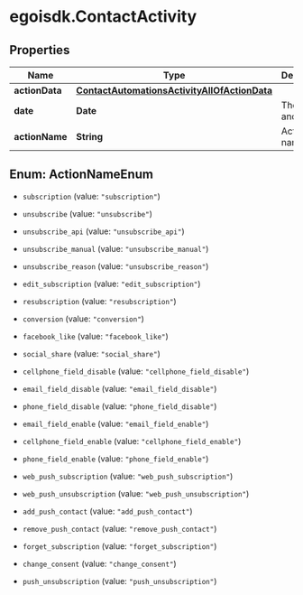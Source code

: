 # egoisdk.ContactActivity

## Properties

Name | Type | Description | Notes
------------ | ------------- | ------------- | -------------
**actionData** | [**ContactAutomationsActivityAllOfActionData**](ContactAutomationsActivityAllOfActionData.md) |  | [optional] 
**date** | **Date** | The date and time | [optional] 
**actionName** | **String** | Action name | [optional] 



## Enum: ActionNameEnum


* `subscription` (value: `"subscription"`)

* `unsubscribe` (value: `"unsubscribe"`)

* `unsubscribe_api` (value: `"unsubscribe_api"`)

* `unsubscribe_manual` (value: `"unsubscribe_manual"`)

* `unsubscribe_reason` (value: `"unsubscribe_reason"`)

* `edit_subscription` (value: `"edit_subscription"`)

* `resubscription` (value: `"resubscription"`)

* `conversion` (value: `"conversion"`)

* `facebook_like` (value: `"facebook_like"`)

* `social_share` (value: `"social_share"`)

* `cellphone_field_disable` (value: `"cellphone_field_disable"`)

* `email_field_disable` (value: `"email_field_disable"`)

* `phone_field_disable` (value: `"phone_field_disable"`)

* `email_field_enable` (value: `"email_field_enable"`)

* `cellphone_field_enable` (value: `"cellphone_field_enable"`)

* `phone_field_enable` (value: `"phone_field_enable"`)

* `web_push_subscription` (value: `"web_push_subscription"`)

* `web_push_unsubscription` (value: `"web_push_unsubscription"`)

* `add_push_contact` (value: `"add_push_contact"`)

* `remove_push_contact` (value: `"remove_push_contact"`)

* `forget_subscription` (value: `"forget_subscription"`)

* `change_consent` (value: `"change_consent"`)

* `push_unsubscription` (value: `"push_unsubscription"`)




